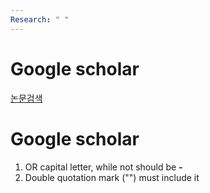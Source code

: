 ```yaml
---
Research: " "
---
```

# Google scholar

[논문검색](https://www.youtube.com/watch?v=YUeOE-u3J8I)
# Google scholar
1. OR capital letter, while not should be **-**
2. Double quotation mark ("") must include it